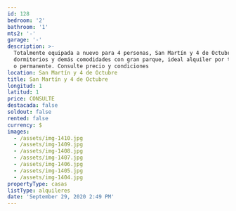 ```yaml
---
id: 128
bedroom: '2'
bathroom: '1'
mts2: '-'
garage: '-'
description: >-
  Totalmente equipada a nuevo para 4 personas, San Martín y 4 de Octubre, 2
  dormitorios y demás comodidades con gran parque, ideal alquiler por temporada
  o permanente. Consulte precio y condiciones 
location: San Martín y 4 de Octubre
title: San Martín y 4 de Octubre
longitud: 1
latitud: 1
price: CONSULTE
destacada: false
soldout: false
rented: false
currency: $
images:
  - /assets/img-1410.jpg
  - /assets/img-1409.jpg
  - /assets/img-1408.jpg
  - /assets/img-1407.jpg
  - /assets/img-1406.jpg
  - /assets/img-1405.jpg
  - /assets/img-1404.jpg
propertyType: casas
listType: alquileres
date: 'September 29, 2020 2:49 PM'
---
```


